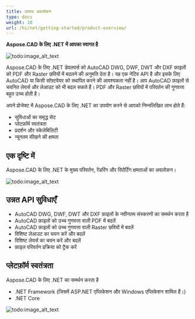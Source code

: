 ```yaml
---
title: उत्पाद अवलोकन
type: docs
weight: 10
url: /hi/net/getting-started/product-overview/
---
```


**Aspose.CAD के लिए .NET में आपका स्वागत है**

![todo:image_alt_text](/_assets/home_1.png)

Aspose.CAD के लिए .NET डेवलपर्स को AutoCAD DWG, DWF, DWT और DXF फ़ाइलों को PDF और Raster छवियों में बदलने की अनुमति देता है। यह एक नेटिव API है और इसके लिए AutoCAD या किसी सॉफ़्टवेयर को स्थापित करने की आवश्यकता नहीं है। आप AutoCAD फ़ाइलों से चयनित लेयर्स और लेआउट को भी बदल सकते हैं। PDF और Raster छवियों में परिवर्तन की गुणवत्ता बहुत उच्च होती है।

अपने प्रोजेक्ट में Aspose.CAD के लिए .NET का उपयोग करने से आपको निम्नलिखित लाभ होते हैं:

- सुविधाओं का समृद्ध सेट
- प्लेटफ़ॉर्म स्वतंत्रता
- प्रदर्शन और स्केलेबिलिटी
- न्यूनतम सीखने की क्षमता




## **एक दृष्टि में**
Aspose.CAD के लिए .NET के मुख्य परिवर्तन, रेंडरिंग और रिपोर्टिंग क्षमताओं का अवलोकन।

![todo:image_alt_text](/_assets/net/product-overview_2.png)
## **उन्नत API सुविधाएँ**
- AutoCAD DWG, DWF, DWT और DXF फ़ाइलों के नवीनतम संस्करणों का समर्थन करता है
- AutoCAD फ़ाइलों को उच्च गुणवत्ता वाली PDF में बदलें
- AutoCAD फ़ाइलों को उच्च गुणवत्ता वाली Raster छवियों में बदलें
- विशिष्ट लेआउट का चयन करें और बदलें
- विशिष्ट लेयर्स का चयन करें और बदलें
- फ़ाइल परिवर्तन प्रक्रिया को ट्रैक करें
## **प्लेटफ़ॉर्म स्वतंत्रता**
Aspose.CAD के लिए .NET का समर्थन करता है

- .NET Framework (जिसमें ASP.NET एप्लिकेशन और Windows एप्लिकेशन शामिल हैं।)
- .NET Core

![todo:image_alt_text](/_assets/net/product-overview_3.png)
